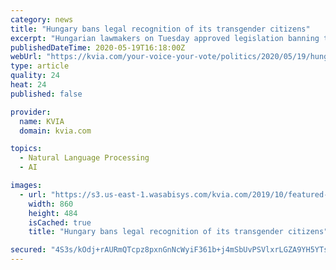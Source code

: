 ```yaml
---
category: news
title: "Hungary bans legal recognition of its transgender citizens"
excerpt: "Hungarian lawmakers on Tuesday approved legislation banning the legal recognition of transgender citizens. Amendments to the law on the birth, death and marriage registry, approved mostly by deputies from Prime Minister Viktor Orban’s Fidesz party,"
publishedDateTime: 2020-05-19T16:18:00Z
webUrl: "https://kvia.com/your-voice-your-vote/politics/2020/05/19/hungary-bans-legal-recognition-of-its-transgender-citizens/"
type: article
quality: 24
heat: 24
published: false

provider:
  name: KVIA
  domain: kvia.com

topics:
  - Natural Language Processing
  - AI

images:
  - url: "https://s3.us-east-1.wasabisys.com/kvia.com/2019/10/featured-politics-860x484.jpeg"
    width: 860
    height: 484
    isCached: true
    title: "Hungary bans legal recognition of its transgender citizens"

secured: "4S3s/kOdj+rAURmQTcpz8pxnGnNcWyiF361b+j4mSbUvPSVlxrLGZA9YH5YTsQE47vR/98AredeGukcdfhDa1dYERzZhN2Y/XpZEE9GKAWjapapV8ED0XRjw97fXUBnuZN+aAtyZdw0ipkaIYfWTcOngPXaoOLhpZkEu1Sre/uA3brx5JU0oCP453J23zAe6lZkShd4JuXBTG33F3xFIY8EKDs26BrWg7yN1/K/PzdM8Y3W0hKN5+h18MVIGeUAMt3MQxmP8y6GYJ3IDjsSci7mZ/rXUgdw67MVkr2EzLdv+takyup4Gf7cl/L7YsyYt;rui8XUiQny98Hlyg5BV4zA=="
---
```


